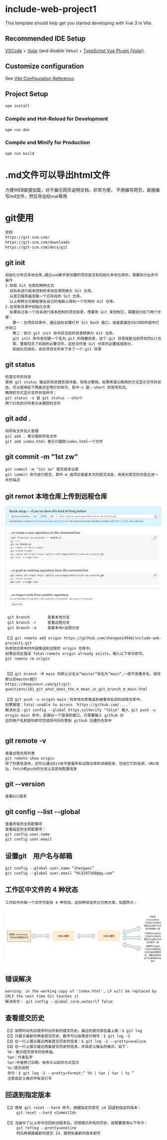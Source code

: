 # include-web-project1

This template should help get you started developing with Vue 3 in Vite.

## Recommended IDE Setup

[VSCode](https://code.visualstudio.com/) + [Volar](https://marketplace.visualstudio.com/items?itemName=Vue.volar) (and disable Vetur) + [TypeScript Vue Plugin (Volar)](https://marketplace.visualstudio.com/items?itemName=Vue.vscode-typescript-vue-plugin).

## Customize configuration

See [Vite Configuration Reference](https://vitejs.dev/config/).

## Project Setup

```sh
npm install
```

### Compile and Hot-Reload for Development

```sh
npm run dev
```

### Compile and Minify for Production

```sh
npm run build
```
# .md文件可以导出html文件
方便WEB直接加载，对于展示网页说明文档，非常方便，
不用编写网页，直接编写md文件，然后导出给vue等用
# git使用
```
官网
https://git-scm.com/
https://git-scm.com/downloads
https://git-scm.com/docs/git
```
## git init  
```
初始化分布式本地仓库,通过vue脚手架创建的项目是没有初始化本地仓库的，需要执行此命令操作
1.获取 Git 仓库的两种方式
  将尚未进行版本控制的本地目录转换为 Git 仓库。
  从其它服务器克隆一个已存在的 Git 仓库。
  以上两种方式都能够在自己的电脑上得到一个可用的 Git 仓库。
2.在现有目录中初始化仓库
  如果自己有一个尚未进行版本控制的项目目录，想要用 Git 来控制它，需要执行如下两个步骤：
　　第一：在项目目录中，通过鼠标右键打开 Git Bash 窗口，或者直接在VSCODE终端中打开命口
　　第二：执行 git init 命令将当前的目录转换为 Git 仓库。
　　git init 命令会创建一个名为.git 的隐藏目录，这个.git 目录就是当前项目的Git仓
　　库，里面包含了初始的必要文件，这些文件是 Git 仓库的必要组成部分。
　　初始化完成后，会在项目文件夹下多了一个.git 目录

```
## git status
```
检查文件的状态
使用 git status 输出的状态报告很详细，但有点繁琐。如果希望以精简的方式显示文件的状态，可以使用如下两条完全等价的命令，其中-s 是--short 的简写形式。
精简的方式显示文件状态命令：
git status -s 或 git status --short
两个红色的问号表示未跟踪的文件
```
## git add . 
``` 
将所有文件加入管理
git add . 表示跟踪所有文件
git add index.html 表示只跟踪index.html一个文件
```
## git commit -m "1st zw" 
```
git commit -m "1st zw" 提交版本记录
git commit 命令进行提交，其中-m 选项后面是本次的提交消息，用来对提交的内容左进一步的描述

```
## git remot 本地仓库上传到远程仓库
![image](ReadMeP2.PNG)
```
 git branch        查看本地分支
 git branch -r     查看远程分支
 git branch -a     查看本地+远程分支

【1】git remote add origin https://github.com/zhengwei9948/include-web-project1.git 
将本地仓库中的内容推送到远程的 origin 仓库中。
如果出现此错误 fatal:remote origin already exists，输入以下命令即可。
git remote rm origin


【2】git branch -M main 将默认分支从”master”改名为”main”,一般不用重命名，保持默认的master就行
https://deepinout.com/git/git-questions/181_git_what_does_the_m_mean_in_git_branch_m_main.html

【3】git push -u origin main：将本地仓库推送到被重命名后的远程仓库中。
如果报错：fatal:unable to access 'https://github.com/....'
解决办法：git config --global https.sslVerify "false" 输入 git push -u origin main 命令，会弹出一个登录的窗口，只需要输入 github 对
应的用户名和密码即可完成将代码托管到 github 创建的仓库中


```
## git remote -v
```
查看远程仓库列表
git remote show origin
除了列表信息外，还可以通过Git命令查看所有远程仓库的详细信息，包括它们的名称、URL地址、fetch和push的分支以及其他配置信息

```
## git --version
```
查看Git版本
```
## git config --list --global
```
查看所有的全局配置项
查看指定的全局配置项：
git config user.name
git config user.email
```
## 设置git　用户名与邮箱
```
git config --global user.name “zhengwei”
git config --global user.email “913197160@qq.com”
```
## 工作区中文件的 4 种状态
```
工作区中的每一个文件可能有 4 种状态，这四种状态共分为两大类，如图所示：
```
![image](ReadMeP1.PNG)

## 错误解决
```
warning: in the working copy of 'index.html', LF will be replaced by CRLF the next time Git touches it
解决命令： git config --global core.autocrlf false
```

## 查看提交历史
```
【1】按照时间先后顺序列出所有的提交历史，最近的提交排在最上面：$ git log
【2】只展示最新的两条提交历史，数字可以按需进行填写：$ git log -2
【3】在一行上展示最近两条提交历史的信息：$ git log -2 --pretty=oneline
【4】在一行上展示最近两条提交历史的信息，并自定义输出的格式，如下：
 %h：表示提交简写的哈希值。
 %an：作者名字
 %ar:作者修订日期，按多久以前的方式显示
 %s:提交说明
 命令：$ git log -2 --pretty=format:“ %h | %an | %ar | %s ”
 注意自定义格式中有双引号
```
## 回退到指定版本
```
【1】使用 git reset --hard 命令，根据指定的提交 id 回退到指定的版本：
     git reset --hard <CommitId>

【2】当操作了以上命令切回到旧版本后，还想展示所有的历史，就需要使用以下命令：
     git reflog --pretty=oneline
     然后再根据最新的提交 Id，跳转到最新的版本即可

```


